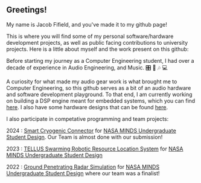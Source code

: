 ## Greetings!  
My name is Jacob Fifield, and you've made it to my github page!

This is where you will find some of my personal software/hardware development projects, as well as public facing contributions to university projects. Here is a little about myself and the work present on this github:

Before starting my journey as a Computer Engineering student, I had over a decade of experience in Audio Engineering, and Music. :control_knobs: :guitar: 🎶 💻 

A curiosity for what made my audio gear work is what brought me to Computer Engineering, so this github serves as a bit of an audio hardware and software development playground. To that end, I am currently working on building a DSP engine meant for embedded systems, which you can find [here](https://github.com/Fife/Fife-DSP). I also have some hardware designs that can be found [here](https://github.com/Fife/Hardware-Projects).

I also participate in competative programming and team projects:

2024 : [Smart Cryogenic Connector](https://github.com/IEEE-Robotics-Club/NASA-Minds-2024) for [NASA MINDS Undergraduate Student Design](https://www.nasa.gov/stem/murep/projects/nasa-minds.html). Our Team is almost done with our submission!

2023 : [TELLUS Swarming Robotic Resource Location System](https://github.com/IEEE-Robotics-Club/MSU-NASA-Minds-2023) for [NASA MINDS Undergraduate Student Design](https://www.nasa.gov/stem/murep/projects/nasa-minds.html) 

2022 : [Ground Penetrating Radar Simulation](https://github.com/Fife/MSU-Robotics-Club) for [NASA MINDS Undergraduate Student Design](https://www.nasa.gov/stem/murep/projects/nasa-minds.html) where our team was a finalist!

